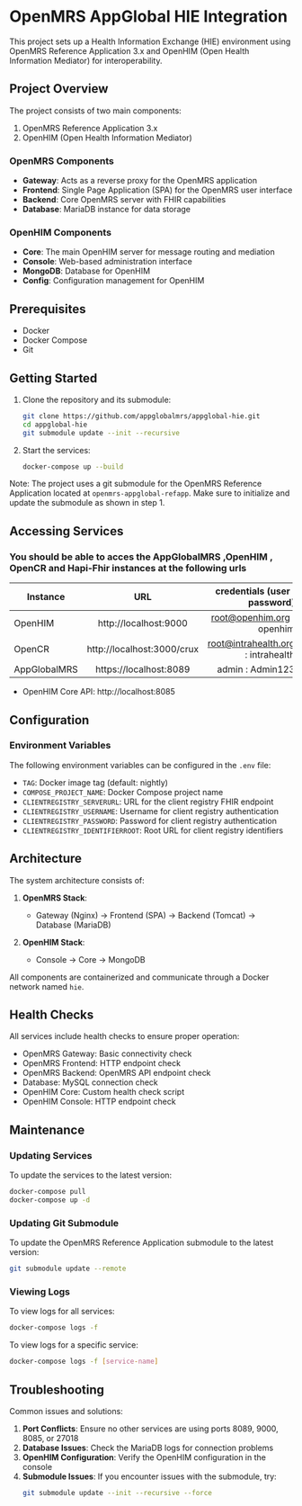 # OpenMRS AppGlobal HIE Integration

This project sets up a Health Information Exchange (HIE) environment using OpenMRS Reference Application 3.x and OpenHIM (Open Health Information Mediator) for interoperability.

## Project Overview

The project consists of two main components:
1. OpenMRS Reference Application 3.x
2. OpenHIM (Open Health Information Mediator)

### OpenMRS Components
- **Gateway**: Acts as a reverse proxy for the OpenMRS application
- **Frontend**: Single Page Application (SPA) for the OpenMRS user interface
- **Backend**: Core OpenMRS server with FHIR capabilities
- **Database**: MariaDB instance for data storage

### OpenHIM Components
- **Core**: The main OpenHIM server for message routing and mediation
- **Console**: Web-based administration interface
- **MongoDB**: Database for OpenHIM
- **Config**: Configuration management for OpenHIM

## Prerequisites

- Docker
- Docker Compose
- Git

## Getting Started

1. Clone the repository and its submodule:
   ```bash
   git clone https://github.com/appglobalmrs/appglobal-hie.git
   cd appglobal-hie
   git submodule update --init --recursive
   ```

2. Start the services:
   ```bash
   docker-compose up --build
   ```

Note: The project uses a git submodule for the OpenMRS Reference Application located at `openmrs-appglobal-refapp`. Make sure to initialize and update the submodule as shown in step 1.

## Accessing Services
### You should be able to acces the AppGlobalMRS ,OpenHIM , OpenCR and Hapi-Fhir instances  at the following urls
| Instance  |     URL       | credentials (user : password)|
|---------- |:-------------:|------:                       |
| OpenHIM   | http://localhost:9000  |  root@openhim.org : openhim |
| OpenCR    | http://localhost:3000/crux  |  root@intrahealth.org  : intrahealth|
| AppGlobalMRS | https://localhost:8089 |    admin : Admin123| 

- OpenHIM Core API: http://localhost:8085

## Configuration

### Environment Variables

The following environment variables can be configured in the `.env` file:

- `TAG`: Docker image tag (default: nightly)
- `COMPOSE_PROJECT_NAME`: Docker Compose project name
- `CLIENTREGISTRY_SERVERURL`: URL for the client registry FHIR endpoint
- `CLIENTREGISTRY_USERNAME`: Username for client registry authentication
- `CLIENTREGISTRY_PASSWORD`: Password for client registry authentication
- `CLIENTREGISTRY_IDENTIFIERROOT`: Root URL for client registry identifiers

## Architecture

The system architecture consists of:

1. **OpenMRS Stack**:
   - Gateway (Nginx) → Frontend (SPA) → Backend (Tomcat) → Database (MariaDB)
   
2. **OpenHIM Stack**:
   - Console → Core → MongoDB

All components are containerized and communicate through a Docker network named `hie`.

## Health Checks

All services include health checks to ensure proper operation:
- OpenMRS Gateway: Basic connectivity check
- OpenMRS Frontend: HTTP endpoint check
- OpenMRS Backend: OpenMRS API endpoint check
- Database: MySQL connection check
- OpenHIM Core: Custom health check script
- OpenHIM Console: HTTP endpoint check

## Maintenance

### Updating Services
To update the services to the latest version:
```bash
docker-compose pull
docker-compose up -d
```

### Updating Git Submodule
To update the OpenMRS Reference Application submodule to the latest version:
```bash
git submodule update --remote
```

### Viewing Logs
To view logs for all services:
```bash
docker-compose logs -f
```

To view logs for a specific service:
```bash
docker-compose logs -f [service-name]
```

## Troubleshooting

Common issues and solutions:

1. **Port Conflicts**: Ensure no other services are using ports 8089, 9000, 8085, or 27018
2. **Database Issues**: Check the MariaDB logs for connection problems
3. **OpenHIM Configuration**: Verify the OpenHIM configuration in the console
4. **Submodule Issues**: If you encounter issues with the submodule, try:
   ```bash
   git submodule update --init --recursive --force
   ```
